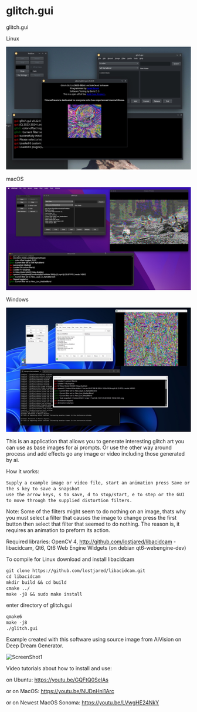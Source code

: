 # glitch.gui

glitch.gui 


Linux

![ScreenShot1](https://github.com/lostjared/glitch.gui/blob/main/images/image.jpg?raw=true "screenshot1")

macOS

![ScreenShot2](https://github.com/lostjared/glitch.gui/blob/main/images/mac-ss.jpg?raw=true "screenshot2")

Windows 

![ScreenShot3](https://github.com/lostjared/glitch.gui/blob/main/images/windows-ss.jpg?raw=true "screenshot3")

This is an application that allows you to generate interesting glitch art you can use as base images for ai prompts. Or use the other way around process and add effects go any image or video including those generated by ai.

How it works:

    Supply a example image or video file, start an animation press Save or the s key to save a snapshot
    use the arrow keys, s to save, d to stop/start, e to step or the GUI to move through the supplied distortion filters.
Note:
    Some of the filters might seem to do nothing on an image, thats why you must select a filter that causes the image to change press the first button
    then select that filter that seemed to do nothing. The reason is, it requires an animation to preform its action.

Required libraries:
   OpenCV 4, http://github.com/lostjared/libacidcam - libacidcam, Qt6, Qt6 Web Engine Widgets (on debian qt6-webengine-dev)

To compile for Linux download and install libacidcam

    git clone https://github.com/lostjared/libacidcam.git
    cd libacidcam
    mkdir build && cd build
    cmake ../
    make -j8 && sudo make install

enter directory of glitch.gui

    qmake6
    make -j8
    ./glitch.gui


Example created with this software using source image from AiVision on Deep Dream Generator.

![ScreenShot1](https://github.com/lostjared/glitch.gui/blob/main/images/plug.gif?raw=true "screenshot2")

Video tutorials about how to install and use:


on Ubuntu: https://youtu.be/GQFtQ0SeIAs 


or on MacOS: https://youtu.be/NUDnHnl1Arc


or on Newest MacOS Sonoma: https://youtu.be/LVwgHE24NkY

